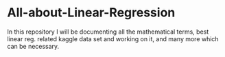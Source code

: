 # All-about-Linear-Regression
In this repository I will be documenting all the mathematical terms, best linear reg. related kaggle data set and working on it, and many more which can be necessary.
